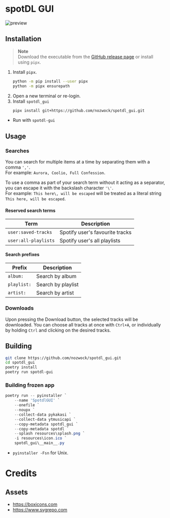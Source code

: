 # spotDL GUI

![preview](https://github.com/nozwock/spotdl_gui/assets/57829219/0f4f7173-1d65-4ae6-a46f-9f5602d86e81)

## Installation
> **Note**\
> Download the executable from the [GitHub release page](https://github.com/nozwock/spotdl_gui/releases) or install using `pipx`.

1. Install `pipx`.
    ```sh
    python -m pip install --user pipx
    python -m pipx ensurepath
    ```
2. Open a new terminal or re-login.
3. Install `spotdl_gui`
    ```sh
    pipx install git+https://github.com/nozwock/spotdl_gui.git
    ```

- Run with `spotdl-gui`

## Usage
### Searches
You can search for multiple items at a time by separating them with a comma `','`. \
For example: `Aurora, Coolio, Full Confession`.

To use a comma as part of your search term without it acting as a separator, you can escape it with the backslash character `'\'`. \
For example: `This here\, will be escaped` will be treated as a literal string `This here, will be escaped`.

#### Reserved search terms
| Term                 | Description                     |
| -------------------- | ------------------------------- |
| `user:saved-tracks`  | Spotify user's favourite tracks |
| `user:all-playlists` | Spotify user's all playlists    |

#### Search prefixes
| Prefix      | Description        |
| ----------- | ------------------ |
| `album:`    | Search by album    |
| `playlist:` | Search by playlist |
| `artist:`   | Search by artist   |

### Downloads
Upon pressing the Download button, the selected tracks will be downloaded. You can choose all tracks at once with `Ctrl+A`, or individually by holding `Ctrl` and clicking on the desired tracks.

## Building
```sh
git clone https://github.com/nozwock/spotdl_gui.git
cd spotdl_gui
poetry install
poetry run spotdl-gui
```

### Building frozen app 
```powershell
poetry run -- pyinstaller `
    --name 'SpotdlGUI' `
    --onefile `
    --noupx `
    --collect-data pykakasi `
    --collect-data ytmusicapi `
    --copy-metadata spotdl_gui `
    --copy-metadata spotdl `
    --splash resources\splash.png `
    -i resources\icon.ico `
    spotdl_gui\__main__.py
```

- `pyinstaller -Fsn` for Unix.

# Credits
## Assets
- https://boxicons.com
- https://www.svgrepo.com